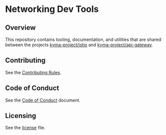 # Networking Dev Tools

## Overview
<!--- mandatory section --->

This repository contains tooling, documentation, and utilities that are shared between the projects [kyma-project/istio](https://github.com/kyma-project/istio) and [kyma-project/api-gateway](https://github.com/kyma-project/api-gateway).

## Contributing
<!--- mandatory section - do not change this! --->

See the [Contributing Rules](CONTRIBUTING.md).

## Code of Conduct
<!--- mandatory section - do not change this! --->

See the [Code of Conduct](CODE_OF_CONDUCT.md) document.

## Licensing
<!--- mandatory section - do not change this! --->

See the [license](./LICENSE) file.
